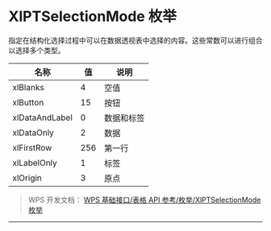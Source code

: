 # XlPTSelectionMode 枚举

指定在结构化选择过程中可以在数据透视表中选择的内容。这些常数可以进行组合以选择多个类型。

| 名称           | 值  | 说明       |
|----------------|-----|------------|
| xlBlanks       | 4   | 空值       |
| xlButton       | 15  | 按钮       |
| xlDataAndLabel | 0   | 数据和标签 |
| xlDataOnly     | 2   | 数据       |
| xlFirstRow     | 256 | 第一行     |
| xlLabelOnly    | 1   | 标签       |
| xlOrigin       | 3   | 原点       |

> WPS 开发文档： [WPS 基础接口/表格 API 参考/枚举/XlPTSelectionMode 枚举](https://qn.cache.wpscdn.cn/encs/doc/office_v19/topics/WPS%20%E5%9F%BA%E7%A1%80%E6%8E%A5%E5%8F%A3/%E8%A1%A8%E6%A0%BC%20API%20%E5%8F%82%E8%80%83/%E6%9E%9A%E4%B8%BE/XlPTSelectionMode%20%E6%9E%9A%E4%B8%BE.html)

------------------------------------------------------------------------
